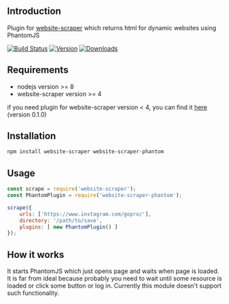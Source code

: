 ## Introduction
Plugin for [website-scraper](https://github.com/s0ph1e/node-website-scraper) which returns html for dynamic websites using PhantomJS

[![Build Status](https://travis-ci.org/website-scraper/node-website-scraper-phantom.svg?branch=master)](https://travis-ci.org/website-scraper/node-website-scraper-phantom)
[![Version](https://img.shields.io/npm/v/website-scraper-phantom.svg?style=flat)](https://www.npmjs.org/package/website-scraper-phantom)
[![Downloads](https://img.shields.io/npm/dm/website-scraper-phantom.svg?style=flat)](https://www.npmjs.org/package/website-scraper-phantom)

## Requirements
* nodejs version >= 8
* website-scraper version >= 4

if you need plugin for website-scraper version < 4, you can find it [here](https://github.com/website-scraper/node-website-scraper-phantom/blob/0.1/README.md) (version 0.1.0)

## Installation
```sh
npm install website-scraper website-scraper-phantom
```

## Usage
```javascript
const scrape = require('website-scraper');
const PhantomPlugin = require('website-scraper-phantom');

scrape({
    urls: ['https://www.instagram.com/gopro/'],
    directory: '/path/to/save',
    plugins: [ new PhantomPlugin() ]
});
```

## How it works
It starts PhantomJS which just opens page and waits when page is loaded.
It is far from ideal because probably you need to wait until some resource is loaded or click some button or log in. Currently this module doesn't support such functionality.

